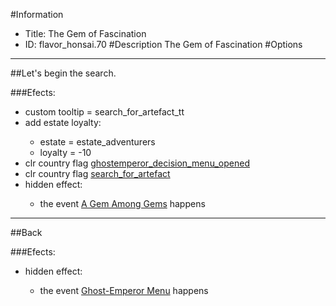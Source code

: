 #Information
 - Title: The Gem of Fascination
 - ID: flavor_honsai.70
#Description
The Gem of Fascination
#Options

___
##Let's begin the search.

###Efects:<ul><li>custom tooltip = search_for_artefact_tt</li><li>add estate loyalty:</li><ul><li>estate = estate_adventurers</li><li>loyalty = -10</li></ul><li>clr country flag [ghostemperor_decision_menu_opened](../flags/ghostemperor_decision_menu_opened.md)</li><li>clr country flag [search_for_artefact](../flags/search_for_artefact.md)</li><li>hidden effect:</li><ul><li>the event [A Gem Among Gems](../events/a_gem_among_gems.md) happens</li></ul></ul>

___
##Back

###Efects:<ul><li>hidden effect:</li><ul><li>the event [Ghost-Emperor Menu](../events/ghost_emperor_menu.md) happens</li></ul></ul>
